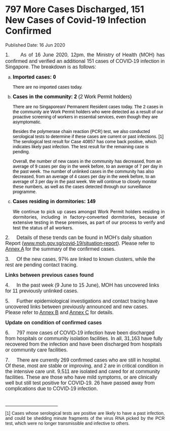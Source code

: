 <html>
    <meta http-equiv="Content-Type" content="text/html; charset=utf-8"/>
    <meta charset="utf-8"/>
    <title>797 More Cases Discharged, 151 New Cases of Covid-19 Infection Confirmed</title>
    <body><h1>797 More Cases Discharged, 151 New Cases of Covid-19 Infection Confirmed</h1>
    <p>Published Date: 16 Jun 2020</p> <p style="text-align: justify;"><span><span><span style="font-size: 12pt; font-family: Arial;">1.&nbsp; &nbsp; &nbsp;As of 16 June 2020, 12pm, the Ministry of Health (MOH) has confirmed and verified an additional </span></span></span><span><span><span><span style="font-size: 12pt;">151 </span></span></span></span><span><span><span><span style="font-size: 12pt; font-family: Arial;">cases of COVID-19 infection in Singapore</span></span></span></span><span><span><span style="font-size: 12pt; font-family: Arial;">. The breakdown is as follows:</span></span></span><span style="font-family: Arial, sans-serif; font-size: 12pt;"></span></p> <ol style="list-style-type: lower-alpha;"><li><span><span><strong><span style="color: windowtext; font-size: 12pt; font-family: Arial, sans-serif;">Imported cases: 0</span></strong></span></span><p><span><span><span><span style="color: windowtext; font-family: Arial, sans-serif;">There are no imported cases today.</span></span></span></span><span style="color: windowtext; font-family: Arial, sans-serif; font-size: 12pt;"></span></p></li><li><span><span><span><span><strong><span style="color: windowtext; font-size: 12pt; font-family: Arial, sans-serif;">Cases in the community: 2 </span></strong></span></span></span></span><span><span><span><span><span><span style="color: windowtext; font-size: 12pt; font-family: Arial, sans-serif;">(2 Work Permit holders)</span></span></span></span></span></span><p><span><span><span><span><span><span><span><span style="color: windowtext; font-family: Arial, sans-serif;">There are no Singaporean/ Permanent Resident cases today. The 2 cases in the community are Work Permit holders who </span></span></span></span></span></span></span></span><span><span><span><span><span><span><span><span><span style="color: windowtext; font-family: Arial, sans-serif;">were </span></span></span></span></span></span></span></span></span><span><span><span><span><span><span><span><span><span style="color: windowtext; font-family: Arial, sans-serif;">detected as a result of our proactive screening of workers in essential services, even though they are asymptomatic.</span></span></span></span></span></span></span></span></span></p><p><span><span><span><span><span><span><span><span><span style="color: black; font-family: Arial, sans-serif;">Besides the polymerase chain reaction (PCR) test, </span></span></span></span></span></span></span></span></span><span><span><span><span><span><span><span><span><span style="color: windowtext; font-family: Arial, sans-serif;">we also conducted serological tests to determine if these cases are current or past </span></span></span></span></span></span></span></span></span><span><span><span><span><span><span><span><span><span style="color: black; font-family: Arial, sans-serif;">infections. [1] T</span><span style="color: windowtext; font-family: Arial, sans-serif;">he serological test result for Case </span></span></span></span></span></span></span></span></span><span><span><span><span><span><span><span><span><span style="color: black; font-size: 11pt; font-family: Arial, sans-serif;">40857 </span></span></span></span></span></span></span></span></span><span><span><span><span><span><span><span><span><span style="color: windowtext; font-family: Arial, sans-serif;">has come back positive, which indicates likely past infection. The test result for the remaining case is pending.</span></span></span></span></span></span></span></span></span></p><p><span><span><span><span><span><span><span><span style="color: windowtext; font-family: Arial, sans-serif;">Overall, the number of new cases in the community has decreased, from an average of 9 cases per day in the week before, to an average of 7 per day in the past week.</span></span></span></span></span></span></span></span><span><span><span><span><span><span><span style="color: windowtext; font-family: Arial, sans-serif;"> </span></span></span></span></span></span></span><span><span><span><span><span><span><span style="color: windowtext; font-size: 10pt; font-family: Arial, sans-serif;">The </span></span></span></span></span></span></span><span><span><span><span><span><span><span style="color: windowtext; font-family: Arial, sans-serif;">number of unlinked cases in the community has also decreased, from an average of 4 cases per day in the week before, to an average of 3 per day in the past week.&nbsp;</span></span></span></span></span></span></span><span><span><span><span><span><span style="color: windowtext; font-family: Arial, sans-serif;">We will continue to closely monitor these numbers, as well as the cases detected through our surveillance programme.</span></span></span></span></span></span></p></li><li><span><span><span><strong><span style="color: windowtext; font-size: 12pt; font-family: Arial, sans-serif;">Cases residing in dormitories: 149</span></strong></span></span></span></li></ol> <p style="margin: 0cm 0cm 0.0001pt 18pt; text-align: justify;"><span><span><span><span style="color: windowtext;">We continue to pick up cases amongst Work Permit holders residing in dormitories, including in factory-converted dormitories, because of extensive testing in these premises, as part of our process to verify and test the status of all workers.<br></span></span></span></span></p> <p><span style="font-size: 12pt; font-family: Arial, sans-serif;">2.&nbsp; &nbsp; &nbsp;Details of these trends can be found in MOH’s daily situation Report</span><span style="font-size: 12pt; font-family: Arial, sans-serif;"> (</span><a href="http://www.moh.gov.sg/covid-19/situation-report"><span style="font-size: 12pt; font-family: Arial, sans-serif;">www.moh.gov.sg/covid-19/situation-report</span></a><span style="font-size: 12pt; font-family: Arial, sans-serif;">). Please refer to <u><a href="/docs/librariesprovider5/default-document-library/annex-a9a8e7fc9b4cb4dfe82f8d3e5cc0deff9.pdf?sfvrsn=c5d3d679_0" title="Annex A">Annex A</a></u> for the summary of the confirmed cases.</span><span style="font-family: Arial, sans-serif; font-size: 12pt;"></span></p><p><span><span><span><span style="font-size: 12pt; font-family: Arial, sans-serif;">3.&nbsp; &nbsp; &nbsp;Of the new cases, 97% are linked to known clusters, while the rest are pending contact tracing.</span></span></span></span></p><p><strong><span style="font-size: 12pt; font-family: Arial, sans-serif;">Links between previous cases found</span></strong><span style="font-family: Arial, sans-serif; font-size: 12pt;"></span></p><p><span><span><span><span><span style="font-size: 12pt; font-family: Arial, sans-serif;">4.&nbsp; &nbsp; &nbsp;In the past week (9 June to 15 June), MOH has uncovered links for 11 previously unlinked case</span></span></span></span></span><span><span><span><span><span style="font-size: 12pt; font-family: Arial, sans-serif;">s.</span></span></span></span></span><span style="font-family: Arial, sans-serif; font-size: 12pt;"></span></p><p><span><span><span><span><span style="font-size: 12pt; font-family: Arial, sans-serif;">5.&nbsp; &nbsp; &nbsp;Further epidemiological investigations and contact tracing have uncovered links between previously announced and new cases. Please refer to <u><a href="/docs/librariesprovider5/default-document-library/annex-bb3401ac017b94a7caddb968be2d96a0c.pdf?sfvrsn=aa700f68_0" title="Annex B">Annex B</a></u> and <u><a href="/docs/librariesprovider5/default-document-library/annex-c2f37dd7368ed4ed28efa10614646af55.pdf?sfvrsn=c780b10e_0" title="Annex C">Annex C</a></u> for details.</span></span></span></span></span></p><p><strong><span style="font-size: 12pt; font-family: Arial, sans-serif;">Update on condition of confirmed cases</span></strong><span style="font-family: Arial, sans-serif; font-size: 12pt;"></span></p><p><span style="font-size: 12pt; font-family: Arial, sans-serif;">6.&nbsp; &nbsp; &nbsp;797 more cases of COVID-19 infection have been discharged from hospitals or community isolation facilities. In all, 31,163 have fully recovered from the infection and have been discharged from hospitals or community care facilities.</span></p><p><span style="font-size: 12pt; font-family: Arial, sans-serif;">7.&nbsp; &nbsp; &nbsp;There are currently 269 confirmed cases who are still in hospital. Of these, most are stable or improving, and 2 are in critical condition in the intensive care unit. 9,511 are isolated and cared for at community facilities. These are those who have mild symptoms, or are clinically well but still test positive for COVID-19. 26 have passed away from complications due to COVID-19 infection.</span></p> <div><br clear="all"> <hr align="left" size="1" width="33%"> <div id="ftn1"> <p style="text-align: justify;"><span style="font-family: Arial, sans-serif;">[1] Cases whose serological tests are positive are likely to have a past infection, and could be shedding minute fragments of the virus RNA picked by the PCR test, which were no longer transmissible and infective to others.</span></p> </div> </div></body>
</html>